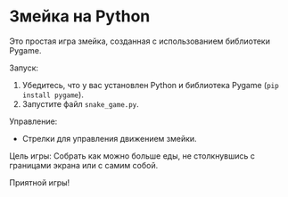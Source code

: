 # Змейка на Python
Это простая игра змейка, созданная с использованием библиотеки Pygame.

Запуск:
1. Убедитесь, что у вас установлен Python и библиотека Pygame (`pip install pygame`).
2. Запустите файл `snake_game.py`.

Управление:
- Стрелки для управления движением змейки.

Цель игры:
Собрать как можно больше еды, не столкнувшись с границами экрана или с самим собой.

Приятной игры!